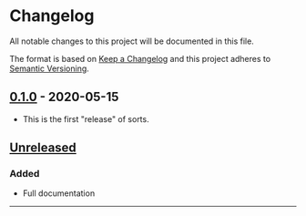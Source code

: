 # Changelog
All notable changes to this project will be documented in this file.

The format is based on [Keep a Changelog][Keep a Changelog] and this project adheres to [Semantic Versioning][Semantic Versioning].

## [0.1.0] - 2020-05-15

- This is the first "release" of sorts.

## [Unreleased]

### Added

- Full documentation

---

[Keep a Changelog]: https://keepachangelog.com/
[Semantic Versioning]: https://semver.org/

[Unreleased]: https://bitbucket.org/janlindblom/ruby-quaternion/src/master/
[0.1.0]: https://github.com/janlindblom/ruby-quaternion/src/v0.1.0
